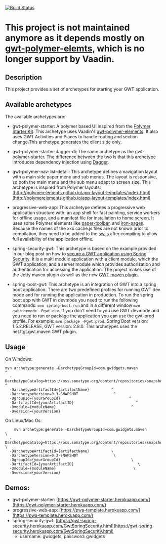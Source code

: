 [![Build Status](https://travis-ci.org/gwidgets/gwt-ui-archetypes.svg?branch=master)](https://travis-ci.org/gwidgets/gwt-ui-archetypes)

# This project is not maintained anymore as it depends mostly on [gwt-polymer-elemts](https://github.com/manolo/gwt-polymer-elements), which is no longer support by Vaadin. 

## Description

This project provides a set of archetypes for starting your GWT application. 


## Available archetypes

The available archetypes are:

  - gwt-polymer-starter: A polymer based UI inspired from the [Polymer Starter Kit](https://developers.google.com/web/tools/polymer-starter-kit/). This archetype uses Vaadin's [gwt-polymer-elements](https://github.com/vaadin/gwt-polymer-elements). It also uses GWT Activities and Places to handle routing and section change.This archetype generates the client side only.
  
  - gwt-polymer-starter-dagger-di: The same archetype as the gwt-polymer-starter. The difference between the two is that this archetype introduces dependency injection using [Dagger](https://github.com/google/dagger).  
  
  - gwt-polymer-nav-list-detail: This archetype defines a navigation layout with a main side paper menu and sub menus. The layout is responsive, so both the main menu and the sub menu adapt to screen size. This archetype is inspired from Polymer layouts: [http://polymerelements.github.io/app-layout-templates/index.html](http://polymerelements.github.io/app-layout-templates/index.html)
  
  - progressive-web-app: This archetype defines a progressive web application structure with: an app shell for fast painting, service workers for offline usage, and a manifest file for installation to home screen. It uses some Polymer elements like [paper-toolbar](https://elements.polymer-project.org/elements/paper-toolbar), and [iron-pages](https://elements.polymer-project.org/elements/iron-pages). Because the names of the xxx.cache.js files are not known prior to compilation, they need to be added to the [sw.js](https://github.com/gwidgets/gwt-ui-archetypes/blob/master/progressive-web-app/src/main/resources/archetype-resources/src/main/webapp/sw.js) after compiling to allow full availability of the application offline.  
  
  - spring-security-gwt: This archetype is based on the example provided in our blog post on how to [secure a GWT application using Spring Security](http://www.g-widgets.com/2016/12/09/securing-a-gwt-app-using-spring-security/). It is a multi module application with a client module, which the GWT application, and a server module which provides authorization and authentication for accessing the application. The project makes use of the Jetty maven plugin as well as the new [GWT maven plugin](https://tbroyer.github.io/gwt-maven-plugin/).  
  
  - spring-boot-gwt: This archetype is an integration of GWT into a spring boot application. There are two predefined profiles for running GWT dev mode and for running the application in production. To run the spring boot app with GWT in devmode you need to run the following commands: `mvn spring-boot:run` and in a different window `mvn gwt:devmode -Pgwt-dev`. If you don't need to you use GWT devmode and you need to run or package the application you can use the gwt-prod profile. For example: `mvn package -Pgwt:prod`. Spring Boot version: 1.5.2.RELEASE, GWT version: 2.8.0. This archetypes uses the net.ltgt.gwt.maven GWT plugin.      

## Usage

On Windows:

    mvn archetype:generate -DarchetypeGroupId=com.gwidgets.maven                ^
      -DarchetypeCatalog=https://oss.sonatype.org/content/repositories/snapshots/ ^
      -DarchetypeArtifactId={artifactName}          ^
      -DarchetypeVersion=0.3-SNAPSHOT                ^
      -DgroupId={yourGroupId}                               ^
      -DartifactId={yourArtifactID}                            ^
      -Dmodule={moduleName}                                  ^
      -Dversion={yourVersion}

On Linux/Mac Os: 

        mvn archetype:generate -DarchetypeGroupId=com.gwidgets.maven                \
      -DarchetypeCatalog=https://oss.sonatype.org/content/repositories/snapshots/ \
      -DarchetypeArtifactId={artifactName}          \
      -DarchetypeVersion=0.3-SNAPSHOT                \
      -DgroupId={yourGroupId}                                \
      -DartifactId={yourArtifactID}                             \
      -Dmodule={moduleName}                                   \
      -Dversion={yourVersion}


## Demos:

- gwt-polymer-starter: [https://gwt-polymer-starter.herokuapp.com/](https://gwt-polymer-starter.herokuapp.com/)
- progressive-web-app: [https://pwa-template.herokuapp.com/](https://pwa-template.herokuapp.com/)
- spring-security-gwt: [https://gwt-spring-security.herokuapp.com/GwtSpringSecurity.html](https://gwt-spring-security.herokuapp.com/GwtSpringSecurity.html)
  * username: gwidgets, password: gwidgets
